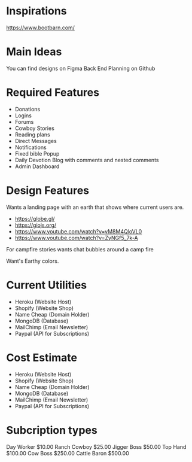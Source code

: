 # Inspirations
https://www.bootbarn.com/



# Main Ideas

You can find designs on Figma
Back End Planning on Github

# Required Features

- Donations
- Logins
- Forums
- Cowboy Stories
- Reading plans
- Direct Messages
- Notifications
- Fixed bible Popup
- Daily Devotion Blog with comments and nested comments
- Admin Dashboard

# Design Features

 Wants a landing page with an earth that shows where current users are.
- https://globe.gl/
- https://giojs.org/
- https://www.youtube.com/watch?v=vM8M4QloVL0
- https://www.youtube.com/watch?v=ZyNGf5_7k-A

For campfire stories wants chat bubbles around a camp fire

Want's Earthy colors.

# Current Utilities

- Heroku (Website Host)
- Shopify (Website Shop)
- Name Cheap (Domain Holder)
- MongoDB (Database)
- MailChimp (Email Newsletter)
- Paypal (API for Subscriptions)

# Cost Estimate

- Heroku (Website Host) 
- Shopify (Website Shop)
- Name Cheap (Domain Holder)
- MongoDB (Database)
- MailChimp (Email Newsletter)
- Paypal (API for Subscriptions)

# Subcription types

Day Worker $10.00
Ranch Cowboy $25.00
Jigger Boss $50.00
Top Hand $100.00
Cow Boss $250.00
Cattle Baron $500.00